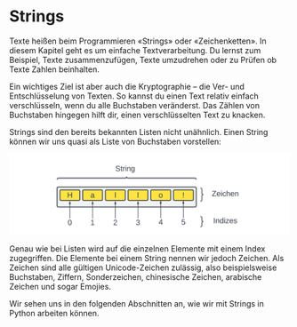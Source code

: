 # Strings

Texte heißen beim Programmieren «Strings» oder «Zeichenketten». In
diesem Kapitel geht es um einfache Textverarbeitung. Du lernst zum
Beispiel, Texte zusammenzufügen, Texte umzudrehen oder zu Prüfen
ob Texte Zahlen beinhalten.

Ein wichtiges Ziel ist aber auch die Kryptographie – die Ver- und Entschlüsselung von Texten.
So kannst du einen Text relativ einfach verschlüsseln, wenn du alle Buchstaben veränderst.
Das Zählen von Buchstaben hingegen hilft dir, einen verschlüsselten Text zu knacken.

Strings sind den bereits bekannten Listen nicht unähnlich.
Einen String können wir uns quasi als Liste von Buchstaben vorstellen:

![Ein String. Die Ähnlichkeiten zur Liste sind offensichtlich.](./images/strings.png)

Genau wie bei Listen wird auf die einzelnen Elemente mit einem Index zugegriffen.
Die Elemente bei einem String nennen wir jedoch Zeichen.
Als Zeichen sind alle gültigen Unicode-Zeichen zulässig,
also beispielsweise Buchstaben, Ziffern, Sonderzeichen, chinesische Zeichen,
arabische Zeichen und sogar Emojies.

Wir sehen uns in den folgenden Abschnitten an, wie wir mit Strings in Python arbeiten können.


